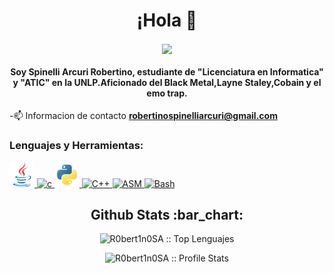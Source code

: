 <h1 align="center">¡Hola 👋</h1>
<p align="center">  
    <img align="center" src="https://imgs.search.brave.com/ZJXg9fBcRg1GYMZFIsSx4S8seWzbdQyTEZ9yGMFg75o/rs:fit:860:0:0:0/g:ce/aHR0cHM6Ly9tZWRp/YTAuZ2lwaHkuY29t/L21lZGlhL0xuRVND/dk5JbUlQUnUvc291/cmNlLmdpZg.gif"/>
</p>
<h4 align="center">Soy Spinelli Arcuri Robertino, estudiante de "Licenciatura en Informatica" y "ATIC" en la UNLP.Aficionado del Black Metal,Layne Staley,Cobain y el emo trap.</h4>

-📫 Informacion de contacto **robertinospinelliarcuri@gmail.com**

<h3 align="left">Lenguajes y Herramientas:</h3>
<p align="left"> 
    <a href="https://www.java.com" target="_blank" rel="noreferrer"> <img src="https://raw.githubusercontent.com/devicons/devicon/master/icons/java/java-original.svg" alt="java" width="40" height="40"/> </a> 
    <a href="https://www.w3schools.com/c" target="_blank" rel="noreferrer"> <img src="https://github.com/bablubambal/All_logo_and_pictures/blob/main/programming%20languages/c.svg" alt="c" width="40" height="40"/> </a> 
    <a href="https://www.python.org" target="_blank" rel="noreferrer"> <img src="https://raw.githubusercontent.com/devicons/devicon/master/icons/python/python-original.svg" alt="python" width="40" height="40"/> </a>     
     <a href="https://www.w3schools.com/cpp/cpp_intro.asp" target="_blank" rel="noreferrer"> <img src="https://github.com/isocpp/logos/blob/master/cpp_logo.svg" alt="C++" width="40" height="40"/> </a> 
    <a href="https://www.ibm.com/docs/es/aix/7.3?topic=aix-assembler-language-reference" target="_blank" rel="noreferrer"> <img src="https://github.com/simple-icons/simple-icons/blob/develop/icons/assemblyscript.svg" alt="ASM" width="40" height="40"/> </a> 
 <a href="https://www.gnu.org/software/bash/" target="_blank" rel="noreferrer"> <img src="https://github.com/bablubambal/All_logo_and_pictures/blob/main/programming%20languages/bash.svg" alt="Bash" width="40" height="40"/> </a> 
</p>

<h2 align="center">Github Stats :bar_chart:</h2>

<p align="center" height="100px" ><img src="https://github-readme-stats.vercel.app/api/top-langs/?username=R0bert1n0SA" alt="R0bert1n0SA :: Top Lenguajes" /></p>

<p align="center" height="100px" ><img src="https://github-readme-stats.vercel.app/api?username=R0bert1n0SA&show_icons=true&theme=dark" alt="R0bert1n0SA :: Profile Stats" /></p>
 </div>
